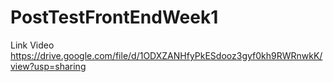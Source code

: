 # PostTestFrontEndWeek1

Link Video
https://drive.google.com/file/d/1ODXZANHfyPkESdooz3gyf0kh9RWRnwkK/view?usp=sharing
